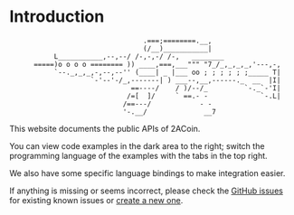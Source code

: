 # Introduction

```
                                 .===;========.__, 
                                 (/__)___________| 
           L___________,--,--/ /-,-,-/ /-,   ________ 
      =====)o o o o ======== )) ____,===,___""" "7_/_,_,_,_,'---,-, 
           `--._,_,_,-,--,--'' (____| _ |___ oo ; ; ; ; ; ;_____ T| 
                    `-'--'-/_,-------| ) ___--,__,------._  __  |I| 
                              ==----/    / )/--/_         `-._`-'I| 
                             /=[  ]/     ` ==.- -             `-.L| 
                            /==---/            - -  
                            '-.__/              __7 
```


This website documents the public APIs of 2ACoin.

You can view code examples in the dark area to the right; switch the programming language of the examples with the tabs in the top right.

We also have some specific language bindings to make integration easier.

If anything is missing or seems incorrect, please check the [GitHub issues](https://github.com/2acoin/2acoin-docs/issues) for existing known issues or [create a new one](https://github.com/2acoin/2acoin-docs/issues/new).
